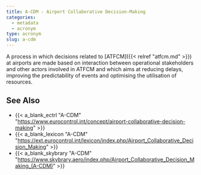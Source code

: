 ```yaml
---
title: A-CDM - Airport Collaborative Decision-Making
categories:
  - metadata
  - acronym
type: acronym
slug: a-cdm
---
```


A process in which decisions related to [ATFCM]({{< relref "atfcm.md" >}})
at airports are made based on interaction between operational stakeholders and
other actors involved in ATFCM and which aims at reducing delays, improving the
predictability of events and optimising the utilisation of resources.

## See Also

* {{< a_blank_ectrl "A-CDM" "https://www.eurocontrol.int/concept/airport-collaborative-decision-making" >}}
* {{< a_blank_lexicon "A-CDM" "https://ext.eurocontrol.int/lexicon/index.php/Airport_Collaborative_Decision_Making" >}}
* {{< a_blank_skybrary "A-CDM" "https://www.skybrary.aero/index.php/Airport_Collaborative_Decision_Making_(A-CDM)" >}}
